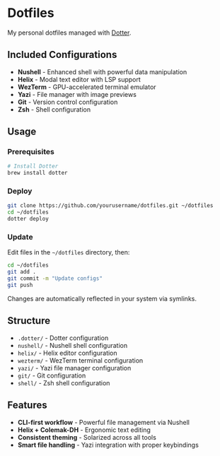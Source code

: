 # Dotfiles

My personal dotfiles managed with [Dotter](https://github.com/SuperCuber/dotter).

## Included Configurations

- **Nushell** - Enhanced shell with powerful data manipulation
- **Helix** - Modal text editor with LSP support
- **WezTerm** - GPU-accelerated terminal emulator
- **Yazi** - File manager with image previews
- **Git** - Version control configuration
- **Zsh** - Shell configuration

## Usage

### Prerequisites

```bash
# Install Dotter
brew install dotter
```

### Deploy

```bash
git clone https://github.com/yourusername/dotfiles.git ~/dotfiles
cd ~/dotfiles
dotter deploy
```

### Update

Edit files in the `~/dotfiles` directory, then:

```bash
cd ~/dotfiles
git add .
git commit -m "Update configs"
git push
```

Changes are automatically reflected in your system via symlinks.

## Structure

- `.dotter/` - Dotter configuration
- `nushell/` - Nushell shell configuration
- `helix/` - Helix editor configuration  
- `wezterm/` - WezTerm terminal configuration
- `yazi/` - Yazi file manager configuration
- `git/` - Git configuration
- `shell/` - Zsh shell configuration

## Features

- **CLI-first workflow** - Powerful file management via Nushell
- **Helix + Colemak-DH** - Ergonomic text editing
- **Consistent theming** - Solarized across all tools
- **Smart file handling** - Yazi integration with proper keybindings